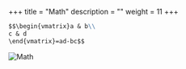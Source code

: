 +++
title = "Math"
description = ""
weight = 11
+++

```md
$$\begin{vmatrix}a & b\\
c & d
\end{vmatrix}=ad-bc$$
```

![Math](/math.png)

